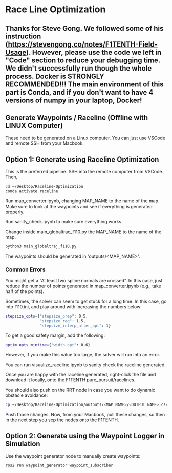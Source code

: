 # Race Line Optimization

## Thanks for Steve Gong. We followed some of his instruction (https://stevengong.co/notes/F1TENTH-Field-Usage). However, please use the code we left in "Code" section to reduce your debugging time. We didn't successfully run though the whole process. Docker is STRONGLY RECOMMENDED!!! The main environment of this part is Conda, and if you don't want to have 4 versions of numpy in your laptop, Docker!

## Generate Waypoints / Raceline (Offline with LINUX Computer)

These need to be generated on a Linux computer. You can just use VSCode and remote SSH from your Macbook.

## Option 1: Generate using Raceline Optimization

This is the preferred pipeline. SSH into the remote computer from VSCode. Then,

```sh
cd ~/Desktop/Raceline-Optimization
conda activate raceline
```

Run map_converter.ipynb, changing MAP_NAME to the name of the map. Make sure to look at the waypoints and see if everything is generated properly.

Run sanity_check.ipynb to make sure everything works.

Change inside main_globaltrac_f110.py the MAP_NAME to the name of the map.

```sh
python3 main_globaltraj_f110.py
```
The waypoints should be generated in 'outputs/<MAP_NAME>'.

### Common Errors
You might get a “At least two spline normals are crossed”. In this case, just reduce the number of points generated in map_converter.ipynb (e.g., take half of the points).

Sometimes, the solver can seem to get stuck for a long time. In this case, go into f110.ini, and play around with increasing the numbers below:

```sh
stepsize_opts={"stepsize_prep": 0.5,
               "stepsize_reg": 1.5,
               "stepsize_interp_after_opt": 1}
```
To get a good safety margin, add the following:
```sh
optim_opts_mintime={"width_opt": 0.6}
```
However, if you make this value too large, the solver will run into an error.

You can run visualize_raceline.ipynb to sanity check the raceline generated.

Once you are happy with the raceline generated, right-click the file and download it locally, onto the F1TENTH pure_pursuit/racelines.

You should also push on the RRT node in case you want to do dynamic obstacle avoidance:
```sh
cp ~/Desktop/Raceline-Optimization/outputs/<MAP_NAME>/<OUTPUT_NAME>.csv ~/Desktop/f1tenth_ws/src/rrt/racelines
```
Push those changes. Now, from your Macbook, pull these changes, so then in the next step you scp the nodes onto the F1TENTH.

## Option 2: Generate using the Waypoint Logger in Simulation
Use the waypoint generator node to manually create waypoints:
```sh
ros2 run waypoint_generator waypoint_subscriber
```
